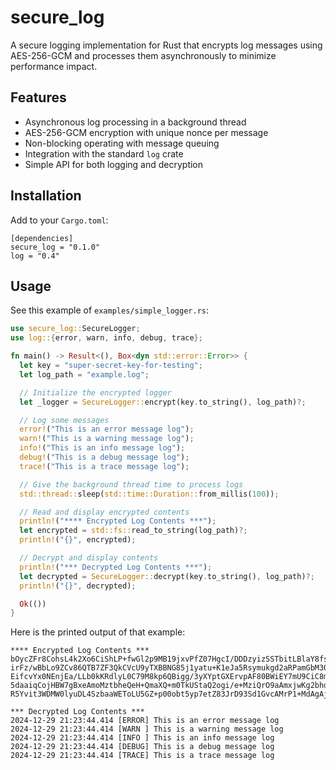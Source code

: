 # secure_log

A secure logging implementation for Rust that encrypts log messages using
AES-256-GCM and processes them asynchronously to minimize performance impact.

## Features

* Asynchronous log processing in a background thread
* AES-256-GCM encryption with unique nonce per message
* Non-blocking operating with message queuing
* Integration with the standard `log` crate
* Simple API for both logging and decryption

## Installation

Add to your `Cargo.toml`:
```tmol
[dependencies]
secure_log = "0.1.0"
log = "0.4"
```

## Usage

See this example of `examples/simple_logger.rs`:

```rust
use secure_log::SecureLogger;
use log::{error, warn, info, debug, trace};

fn main() -> Result<(), Box<dyn std::error::Error>> {
  let key = "super-secret-key-for-testing";
  let log_path = "example.log";

  // Initialize the encrypted logger
  let _logger = SecureLogger::encrypt(key.to_string(), log_path)?;

  // Log some messages
  error!("This is an error message log");
  warn!("This is a warning message log");
  info!("This is an info message log");
  debug!("This is a debug message log");
  trace!("This is a trace message log");

  // Give the background thread time to process logs
  std::thread::sleep(std::time::Duration::from_millis(100));

  // Read and display encrypted contents
  println!("**** Encrypted Log Contents ***");
  let encrypted = std::fs::read_to_string(log_path)?;
  println!("{}", encrypted);

  // Decrypt and display contents
  println!("*** Decrypted Log Contents ***");
  let decrypted = SecureLogger::decrypt(key.to_string(), log_path)?;
  println!("{}", decrypted);

  Ok(())
}
```

Here is the printed output of that example:
```
**** Encrypted Log Contents ***
bOycZFr8CohsL4k2Xo6CiShLP+fwGl2p9MB19jxvPfZ07HgcI/DDDzyizSSTbitLBlaY8fsy+qUC//Dz7n+B7tH6NUIB6I3W2OGtCiVmlz25Z9uBz3Ghgw==
irFz/wBbLo9ZCv86QTB7ZF3QkCVcU9yTXBBNG85j1yatu+K1eJa5Rsymukgd2aRPamGbM3QeAp0ZCBHL8gFZLBj39HHXLNsY54k9kYXq3HK/wur4204uzWI=
EifcvYx0NEnjEa/LLb0kKRdlyL0C79M8kp6QBigg/3yXYptGXErvpAF80BWiEY7mU9CiC8moR06nB+ie6B2AvwkYF1ccqdz6pzFFw/Eigvos8DzWkawX
5daaiqCojHBW7gBxeAmoMztbheQeH+QmaXQ+m0TkUStaQ2ogi/e+MziQrO9aAmxjwKg2bhdtYoL7xZi6aF3jyUOWHYsUquGHOBB//rcvVLXNs44SiYpz
R5Yvit3WDMW0lyuDL4SzbaaWEToLU5GZ+p00obt5yp7etZ83JrD93Sd1GvcAMrP1+MdAgAjREihOl4xy5NlSKvTcn2aXISwkOAs1i6p8drmkJ5rdMHkv

*** Decrypted Log Contents ***
2024-12-29 21:23:44.414 [ERROR] This is an error message log
2024-12-29 21:23:44.414 [WARN ] This is a warning message log
2024-12-29 21:23:44.414 [INFO ] This is an info message log
2024-12-29 21:23:44.414 [DEBUG] This is a debug message log
2024-12-29 21:23:44.414 [TRACE] This is a trace message log
```
